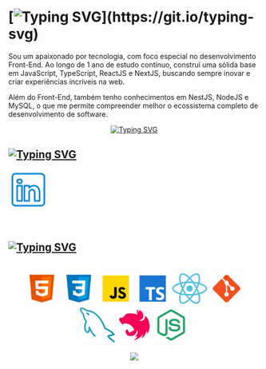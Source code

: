 

# [![Typing SVG](https://readme-typing-svg.demolab.com?font=Jersey+10&size=28&pause=1000&color=FFFFFF&random=false&width=435&lines=%F0%9F%91%8B+Ol%C3%A1+Mundo!+Sou+o+Gabriel;%F0%9F%91%8B+Hello+World!+I'am+Gabriel!)](https://git.io/typing-svg)
  
<p>
 Sou um apaixonado por tecnologia, com foco especial no desenvolvimento Front-End. Ao longo de 1 ano de estudo contínuo, construí uma sólida base em JavaScript, TypeScript, ReactJS e NextJS, buscando sempre inovar e criar experiências incríveis na web.

Além do Front-End, também tenho conhecimentos em NestJS, NodeJS e MySQL, o que me permite compreender melhor o ecossistema completo de desenvolvimento de software.

</p>


  

<div align="center">
    
   [![Typing SVG](https://readme-typing-svg.demolab.com?font=Jersey+10&size=28&pause=1000&color=1EFF5B&random=false&width=435&lines=%F0%9F%96%A5%EF%B8%8F+Front+End+Developer;%F0%9F%96%A5%EF%B8%8F+Software+Developer;%F0%9F%96%A5%EF%B8%8F+Web+Developer)](https://git.io/typing-svg)
    
</div>
 


<div align="left">

## [![Typing SVG](https://readme-typing-svg.demolab.com?font=Jersey+10&size=28&pause=1000&color=FFFFFF&random=false&width=435&lines=%F0%9F%93%AB+Conecte-se+comigo%3A;%F0%9F%93%AB+Connect+with+me%3A)](https://git.io/typing-svg)

  <a href="https://www.linkedin.com/in/gabriel-arandaa"><img width="80em" src="assets/linkedin_icon_github.png" href="https://www.linkedin.com/in/gabriel-arandaa"/></a>
  

</div>

</br>


## [![Typing SVG](https://readme-typing-svg.demolab.com?font=Jersey+10&size=28&pause=1000&color=FFFFFF&random=false&width=435&lines=%F0%9F%A7%B0+Linguagens+e+ferramentas;%F0%9F%A7%B0+Languages+and+tools)](https://git.io/typing-svg)

</br>
<div align="center">

<img width="70em" src="assets/html_icon_github.png"/>
<img width="70em" src="assets/css_icon_github.png"/>
<img width="70em" src="assets/javascript_icon_github.png"/>
<img width="70em" src="assets/typescript_icon_github.png"/>
<img width="70em" src="assets/react_icon_github.png"/> 
<img width="70em" src="assets/git_icon_github.png"/>
<img width="70em" src="assets/mysql_icon_github.png"/>
<img width="70em" src="assets/nest_icon_github.png"/>
<img width="70em" src="assets/nodejs_icon_github.png"/>


</div>

</br>

<div align="center">

<img width="270em" src="https://github-readme-stats.vercel.app/api/top-langs/?username=Gabriel-Aranda1406&hide=glsl,css&langs_count=3&theme=shadow_red&title_color=ffff&icon_color=5865F2&text_color=B4B2B2&border_color=5865F2&"/>

</div>